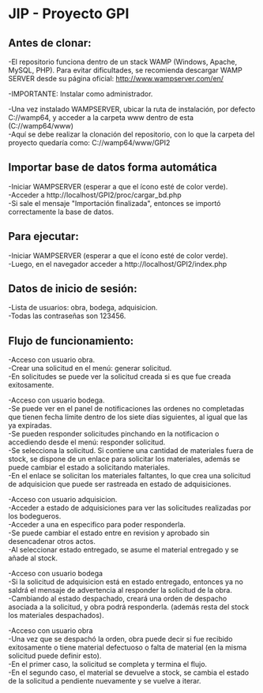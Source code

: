# JIP - Proyecto GPI

## Antes de clonar:
-El repositorio funciona dentro de un stack WAMP (Windows, Apache, MySQL, PHP). Para evitar dificultades,
se recomienda descargar WAMP SERVER desde su página oficial: http://www.wampserver.com/en/

-IMPORTANTE: Instalar como administrador.

-Una vez instalado WAMPSERVER, ubicar la ruta de instalación, por defecto C://wamp64, y acceder a la carpeta www dentro
de esta (C://wamp64/www)  
-Aquí se debe realizar la clonación del repositorio, con lo que la carpeta del proyecto quedaría como: C://wamp64/www/GPI2

## Importar base de datos forma automática
-Iniciar WAMPSERVER (esperar a que el ícono esté de color verde).  
-Acceder a http://localhost/GPI2/proc/cargar_bd.php  
-Si sale el mensaje "Importación finalizada", entonces se importó correctamente la base de datos.

## Para ejecutar:
-Iniciar WAMPSERVER (esperar a que el ícono esté de color verde).  
-Luego, en el navegador acceder a http://localhost/GPI2/index.php

## Datos de inicio de sesión:
-Lista de usuarios: obra, bodega, adquisicion.  
-Todas las contraseñas son 123456.

## Flujo de funcionamiento:
-Acceso con usuario obra.  
-Crear una solicitud en el menú: generar solicitud.  
-En solicitudes se puede ver la solicitud creada si es que fue creada exitosamente.  

-Acceso con usuario bodega.  
-Se puede ver en el panel de notificaciones las ordenes no completadas que tienen fecha límite dentro de los siete días siguientes, al igual que las ya expiradas.  
-Se pueden responder solicitudes pinchando en la notificacion o accediendo desde el menú: responder solicitud.  
-Se selecciona la solicitud. Si contiene una cantidad de materiales fuera de stock, se dispone de un enlace para solicitar los materiales, además se puede cambiar el estado a solicitando materiales.  
-En el enlace se solicitan los materiales faltantes, lo que crea una solicitud de adquisicion que puede ser rastreada en estado de adquisiciones.  

-Acceso con usuario adquisicion.  
-Acceder a estado de adquisiciones para ver las solicitudes realizadas por los bodegueros.  
-Acceder a una en especifico para poder responderla.  
-Se puede cambiar el estado entre en revision y aprobado sin desencadenar otros actos.  
-Al seleccionar estado entregado, se asume el material entregado y se añade al stock.  

-Acceso con usuario bodega  
-Si la solicitud de adquisicion está en estado entregado, entonces ya no saldrá el mensaje de advertencia al responder la solicitud de la obra.  
-Cambiando al estado despachado, creará una orden de despacho asociada a la solicitud, y obra podrá responderla. (además resta del stock los materiales despachados).  

-Acceso con usuario obra  
-Una vez que se despachó la orden, obra puede decir si fue recibido exitosamente o tiene material defectuoso o falta de material (en la misma solicitud puede definir esto).  
-En el primer caso, la solicitud se completa y termina el flujo.  
-En el segundo caso, el material se devuelve a stock, se cambia el estado de la solicitud a pendiente nuevamente y se vuelve a iterar.  
